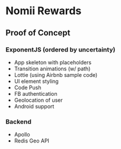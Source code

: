 # Nomii Rewards

## Proof of Concept 
### ExponentJS (ordered by uncertainty)
* App skeleton with placeholders
* Transition animations (w/ path)
* Lottie (using Airbnb sample code)
* UI element styling
* Code Push
* FB authentication
* Geolocation of user
* Android support

### Backend
* Apollo
* Redis Geo API